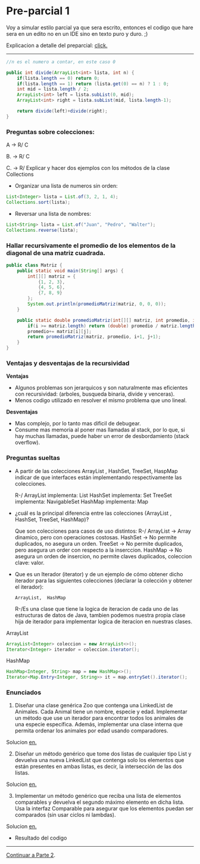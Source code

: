 # Pre-parcial 1

Voy a simular estilo parcial ya que sera escrito, entonces el codigo que hare sera
en un edito no en un IDE sino en texto puro y duro. ;)

Explicacion a detalle del preparcial: [click.](https://youtu.be/dQw4w9WgXcQ?si=Vl6gkqviJSHEsBa-)

---

```java
//n es el numero a contar, en este caso 0

public int divide(ArrayList<int> lista, int n) {
	if(lista.length == 0) return 0;
	if(lista.length == 1) return (lista.get(0) == n) ? 1 : 0;
	int mid = lista.length / 2;
	ArrayList<int> left = lista.subList(0, mid);
	ArrayList<int> right = lista.subList(mid, lista.length-1);

	return divide(left)+divide(right);
}
```

### Preguntas sobre colecciones:

A -> R/ C

B. -> R/ C

C. -> R/ Explicar y hacer dos ejemplos con los métodos de la clase Collections

- Organizar una lista de numeros sin orden:

```java
List<Integer> lista = List.of(3, 2, 1, 4);
Collections.sort(lista);
```

- Reversar una lista de nombres:

```java
List<String> lista = List.of("Juan", "Pedro", "Walter");
Collections.reverse(lista);
```

### Hallar recursivamente el promedio de los elementos de la diagonal de una matriz cuadrada.

```java
public class Matriz {
	public static void main(String[] args) {
		int[][] matriz = {
			{1, 2, 3},
			{4, 5, 6},
			{7, 8, 9}
		};
		System.out.println(promedioMatriz(matriz, 0, 0, 0));
	}

	public static double promedioMatriz(int[][] matriz, int promedio, int i, int j) {
		if(i >= matriz.length) return (double) promedio / matriz.length;
		promedio+= matriz[i][j];
		return promedioMatriz(matriz, promedio, i+1, j+1);
	}
}
```

### Ventajas y desventajas de la recursividad

**Ventajas**

- Algunos problemas son jerarquicos y son naturalmente mas eficientes con recursividad: (arboles, busqueda binaria, divide y venceras).
- Menos codigo utilizado en resolver el mismo problema que uno lineal.

**Desventajas**

- Mas complejo, por lo tanto mas dificil de debugear.
- Consume mas memoria al poner mas llamadas al stack, por lo que, si hay muchas llamadas, puede haber un error de desbordamiento (stack overflow).

### Preguntas sueltas

- A partir de las colecciones ArrayList , HashSet, TreeSet, HaspMap indicar de que interfaces están implementando respectivamente las colecciones.

  R-/ ArrayList implementa: List
  HashSet implementa: Set
  TreeSet implementa: NavigableSet
  HashMap implementa: Map

- ¿cuál es la principal diferencia entre las colecciones (ArrayList , HashSet, TreeSet, HashMap)?

  Que son colecciones para casos de uso distintos:
  R-/ ArrayList -> Array dinamico, pero con operaciones costosas.
  HashSet -> No permite duplicados, no asegura un orden.
  TreeSet -> No permite duplicados, pero asegura un order con respecto a la inserccion.
  HashMap -> No asegura un orden de insercion, no permite claves duplicados, coleccion clave: valor.

- Que es un Iterador (iterator) y de un ejemplo de cómo obtener dicho iterador para las siguientes colecciones (declarar la colección y obtener el iterador):

  `ArrayList,  HashMap`

  R-/Es una clase que tiene la logica de iteracion de cada uno de las estructuras de datos de Java, tambien podemos nuestra propia clase hija de iterador para implementar logica de iteracion en nuestras clases.

ArrayList

```java
ArrayList<Integer> coleccion = new ArrayList<>();
Iterator<Integer> iterador = coleccion.iterator();
```

HashMap

```java
HashMap<Integer, String> map = new HashMap<>();
Iterator<Map.Entry<Integer, String>> it = map.entrySet().iterator();
```

### Enunciados

1. Diseñar una clase genérica Zoo<T> que contenga una LinkedList de Animales. Cada Animal tiene un nombre, especie y edad. Implementar un método que use un iterador para encontrar todos los animales de una especie específica. Además, implementar una clase interna que permita ordenar los animales por edad usando comparadores.

Solucion [en.](./zoo/Main.java)

2. Diseñar un método genérico que tome dos
   listas de cualquier tipo List<T> y devuelva una nueva LinkedList que contenga solo los elementos que están presentes en ambas listas, es decir, la intersección de las dos listas.

Solucion [en.](./linkedList/Main.java)

3. Implementar un método genérico que reciba una lista de elementos comparables y devuelva el segundo máximo elemento en dicha lista. Usa la interfaz Comparable<T> para asegurar que los elementos puedan ser comparados (sin usar ciclos ni lambdas).

Solucion [en.](./comparables/Main.java)

- Resultado del codigo

---

[Continuar a Parte 2](parte-2.md).
